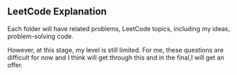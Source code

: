 ## LeetCode Explanation

Each folder will have related problems, LeetCode topics, including  my ideas, problem-solving code.

However, at this stage, my level is still limited. For me, these questions are difficult for now and I think will get through this and in the final,I will get an offer.

